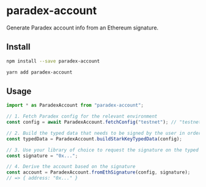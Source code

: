 # paradex-account

Generate Paradex account info from an Ethereum signature.

## Install

```sh
npm install --save paradex-account
```

```sh
yarn add paradex-account
```

## Usage

```ts
import * as ParadexAccount from "paradex-account";

// 1. Fetch Paradex config for the relevant environment
const config = await ParadexAccount.fetchConfig("testnet"); // "testnet" | "mainnet"

// 2. Build the typed data that needs to be signed by the user in order to derive the account
const typedData = ParadexAccount.buildStarkKeyTypedData(config);

// 3. Use your library of choice to request the signature on the typed data
const signature = "0x...";

// 4. Derive the account based on the signature
const account = ParadexAccount.fromEthSignature(config, signature);
// => { address: "0x..." }
```
